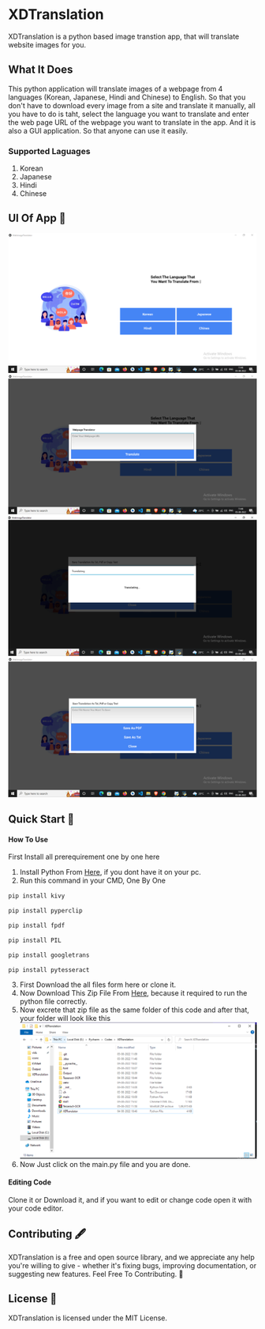 # XDTranslation
XDTranslation is a python based image transtion app, that will translate website images for you.

## What It Does
This python application will translate images of a webpage from 4 languages (Korean, Japanese, Hindi and Chinese) to English. So that you don't have to download every image from a site and translate it manually, all you have to do is taht, select the language you want to translate and enter the web page URL of the webpage you want to translate in the app. And it is also a GUI application. So that anyone can use it easily.

### Supported Laguages
1. Korean
2. Japanese
3. Hindi
4. Chinese

## UI Of App 🥇
![ScreenShot Homepage](https://github.com/Rohitbhati22/XDTranslation/blob/master/img/app1.PNG?raw=true)
![ScreenShot URL Popup](https://github.com/Rohitbhati22/XDTranslation/blob/master/img/app2.PNG?raw=true)
![ScreenShot Loading Popup](https://github.com/Rohitbhati22/XDTranslation/blob/master/img/app3.PNG?raw=true)
![ScreenShot Save File Popup](https://github.com/Rohitbhati22/XDTranslation/blob/master/img/app4.PNG?raw=true)

## Quick Start 📖

#### How To Use
First Install all prerequirement one by one here
1. Install Python From [Here](https://www.python.org/downloads/), if you dont have it on your pc.
2. Run this command in your CMD, One By One
```
pip install kivy
```

```
pip install pyperclip
```

```
pip install fpdf
```

```
pip install PIL
```


```
pip install googletrans
```

```
pip install pytesseract
```
3. First Download the all files form here or clone it.
4. Now Download This Zip File From [Here](https://drive.google.com/file/d/1m6CoL52ur1uhAzYhskM60QCuackl4RQj/view?usp=sharing), because it required to run the python file correctly.
5. Now excrete that zip file as the same folder of this code and after that, your folder will look like this
 ![ScreenShot of folder](https://github.com/Rohitbhati22/XDTranslation/blob/master/img/app5.PNG?raw=true)
6. Now Just click on the main.py file and you are done.

#### Editing Code
Clone it or Download it, and if you want to edit or change code open it with your code editor.

## Contributing 🖋️
XDTranslation is a free and open source library, and we appreciate any help you're willing to give - whether it's fixing bugs, improving documentation, or suggesting new features. Feel Free To Contributing. 💙

## License 📌
XDTranslation is licensed under the MIT License.
